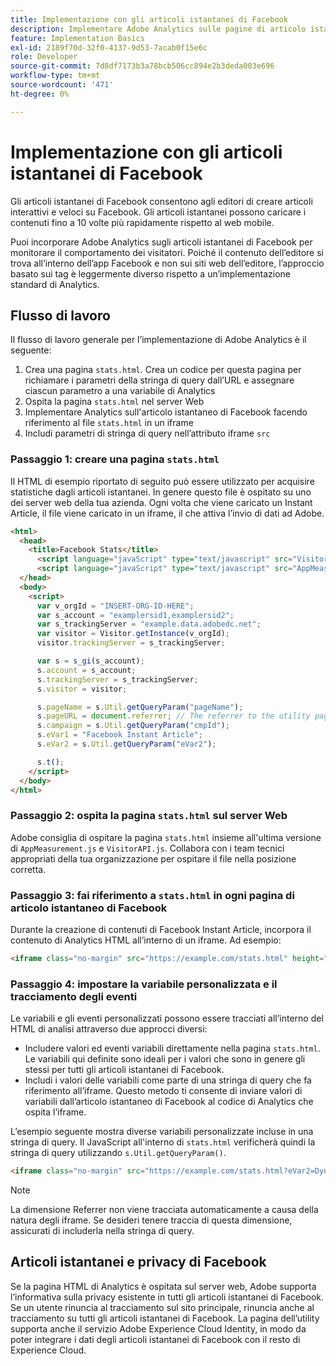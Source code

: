 ```yaml
---
title: Implementazione con gli articoli istantanei di Facebook
description: Implementare Adobe Analytics sulle pagine di articolo istantaneo di Facebook.
feature: Implementation Basics
exl-id: 2189f70d-32f0-4137-9d53-7acab0f15e6c
role: Developer
source-git-commit: 7d8df7173b3a78bcb506cc894e2b3deda003e696
workflow-type: tm+mt
source-wordcount: '471'
ht-degree: 0%

---
```


# Implementazione con gli articoli istantanei di Facebook

Gli articoli istantanei di Facebook consentono agli editori di creare articoli interattivi e veloci su Facebook. Gli articoli istantanei possono caricare i contenuti fino a 10 volte più rapidamente rispetto al web mobile.

Puoi incorporare Adobe Analytics sugli articoli istantanei di Facebook per monitorare il comportamento dei visitatori. Poiché il contenuto dell’editore si trova all’interno dell’app Facebook e non sui siti web dell’editore, l’approccio basato sui tag è leggermente diverso rispetto a un’implementazione standard di Analytics.

## Flusso di lavoro

Il flusso di lavoro generale per l’implementazione di Adobe Analytics è il seguente:

1. Crea una pagina `stats.html`. Crea un codice per questa pagina per richiamare i parametri della stringa di query dall’URL e assegnare ciascun parametro a una variabile di Analytics
1. Ospita la pagina `stats.html` nel server Web
1. Implementare Analytics sull&#39;articolo istantaneo di Facebook facendo riferimento al file `stats.html` in un iframe
1. Includi parametri di stringa di query nell’attributo iframe `src`

### Passaggio 1: creare una pagina `stats.html`

Il HTML di esempio riportato di seguito può essere utilizzato per acquisire statistiche dagli articoli istantanei. In genere questo file è ospitato su uno dei server web della tua azienda. Ogni volta che viene caricato un Instant Article, il file viene caricato in un iframe, il che attiva l’invio di dati ad Adobe.

```html
<html>
  <head>
    <title>Facebook Stats</title>
      <script language="javaScript" type="text/javascript" src="VisitorAPI.js"></script>
      <script language="javaScript" type="text/javascript" src="AppMeasurement.js"></script>
  </head>
  <body>
    <script>
      var v_orgId = "INSERT-ORG-ID-HERE";
      var s_account = "examplersid1,examplersid2";
      var s_trackingServer = "example.data.adobedc.net";
      var visitor = Visitor.getInstance(v_orgId);
      visitor.trackingServer = s_trackingServer;

      var s = s_gi(s_account);
      s.account = s_account;
      s.trackingServer = s_trackingServer;
      s.visitor = visitor;

      s.pageName = s.Util.getQueryParam("pageName");
      s.pageURL = document.referrer; // The referrer to the utility page is the parent frame
      s.campaign = s.Util.getQueryParam("cmpId");
      s.eVar1 = "Facebook Instant Article";
      s.eVar2 = s.Util.getQueryParam("eVar2");

      s.t();
    </script>
  </body>
</html>
```

### Passaggio 2: ospita la pagina `stats.html` sul server Web

Adobe consiglia di ospitare la pagina `stats.html` insieme all&#39;ultima versione di `AppMeasurement.js` e `VisitorAPI.js`. Collabora con i team tecnici appropriati della tua organizzazione per ospitare il file nella posizione corretta.

### Passaggio 3: fai riferimento a `stats.html` in ogni pagina di articolo istantaneo di Facebook

Durante la creazione di contenuti di Facebook Instant Article, incorpora il contenuto di Analytics HTML all’interno di un iframe. Ad esempio:

```html
<iframe class="no-margin" src="https://example.com/stats.html" height="0"></iframe>
```

### Passaggio 4: impostare la variabile personalizzata e il tracciamento degli eventi

Le variabili e gli eventi personalizzati possono essere tracciati all’interno del HTML di analisi attraverso due approcci diversi:

* Includere valori ed eventi variabili direttamente nella pagina `stats.html`. Le variabili qui definite sono ideali per i valori che sono in genere gli stessi per tutti gli articoli istantanei di Facebook.
* Includi i valori delle variabili come parte di una stringa di query che fa riferimento all’iframe. Questo metodo ti consente di inviare valori di variabili dall’articolo istantaneo di Facebook al codice di Analytics che ospita l’iframe.

L’esempio seguente mostra diverse variabili personalizzate incluse in una stringa di query. Il JavaScript all&#39;interno di `stats.html` verificherà quindi la stringa di query utilizzando `s.Util.getQueryParam()`.

```html
<iframe class="no-margin" src="https://example.com/stats.html?eVar2=Dynamic%20article%20title&pageName=Example%20article%20name&cmpId=exampleID123" height="0"></iframe>
```

>[!NOTE]
>
>La dimensione Referrer non viene tracciata automaticamente a causa della natura degli iframe. Se desideri tenere traccia di questa dimensione, assicurati di includerla nella stringa di query.

## Articoli istantanei e privacy di Facebook

Se la pagina HTML di Analytics è ospitata sul server web, Adobe supporta l’informativa sulla privacy esistente in tutti gli articoli istantanei di Facebook. Se un utente rinuncia al tracciamento sul sito principale, rinuncia anche al tracciamento su tutti gli articoli istantanei di Facebook. La pagina dell’utility supporta anche il servizio Adobe Experience Cloud Identity, in modo da poter integrare i dati degli articoli istantanei di Facebook con il resto di Experience Cloud.
